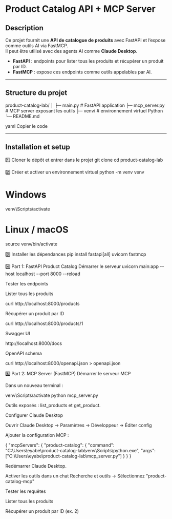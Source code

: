 # Product Catalog API + MCP Server

## Description
Ce projet fournit une **API de catalogue de produits** avec FastAPI et l’expose comme outils AI via FastMCP.  
Il peut être utilisé avec des agents AI comme **Claude Desktop**.

- **FastAPI** : endpoints pour lister tous les produits et récupérer un produit par ID.  
- **FastMCP** : expose ces endpoints comme outils appelables par AI.

---

## Structure du projet

product-catalog-lab/
│
├─ main.py # FastAPI application
├─ mcp_server.py # MCP server exposant les outils
├─ venv/ # environnement virtuel Python
└─ README.md

yaml
Copier le code

---

## Installation et setup

1️⃣ Cloner le dépôt et entrer dans le projet
git clone <votre-repo-url>
cd product-catalog-lab

2️⃣ Créer et activer un environnement virtuel
python -m venv venv
# Windows
venv\Scripts\activate
# Linux / macOS
source venv/bin/activate

3️⃣ Installer les dépendances
pip install fastapi[all] uvicorn fastmcp

4️⃣ Part 1: FastAPI Product Catalog
Démarrer le serveur
uvicorn main:app --host localhost --port 8000 --reload

Tester les endpoints

Lister tous les produits

curl http://localhost:8000/products


Récupérer un produit par ID

curl http://localhost:8000/products/1


Swagger UI

http://localhost:8000/docs

OpenAPI schema

curl http://localhost:8000/openapi.json > openapi.json

5️⃣ Part 2: MCP Server (FastMCP)
Démarrer le serveur MCP

Dans un nouveau terminal :

venv\Scripts\activate
python mcp_server.py


Outils exposés : list_products et get_product.

Configurer Claude Desktop

Ouvrir Claude Desktop → Paramètres → Développeur → Éditer config

Ajouter la configuration MCP :

{
  "mcpServers": {
    "product-catalog": {
      "command": "C:\\Users\\eyabe\\product-catalog-lab\\venv\\Scripts\\python.exe",
      "args": ["C:\\Users\\eyabe\\product-catalog-lab\\mcp_server.py"]
    }
  }
}


Redémarrer Claude Desktop.

Activer les outils dans un chat
Recherche et outils → Sélectionnez "product-catalog-mcp"

Tester les requêtes

Lister tous les produits

Récupérer un produit par ID (ex. 2)
